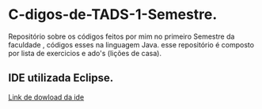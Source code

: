 # C-digos-de-TADS-1-Semestre.
Repositório sobre os códigos feitos por mim no primeiro Semestre da faculdade , códigos esses na linguagem Java.
esse repositório é composto por lista de exercicios e ado's (lições de casa).
## IDE utilizada Eclipse. 
[Link de dowload da ide ](https://www.eclipse.org/downloads/)

